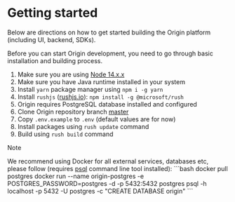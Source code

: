 # Getting started

Below are directions on how to get started building the Origin platform (including UI, backend, SDKs). 

Before you can start Origin development, you need to go through basic installation and building process.

1. Make sure you are using [Node 14.x.x](https://nodejs.org/en/download/)
2. Make sure you have Java runtime installed in your system
3. Install `yarn` package manager using `npm i -g yarn`
4. Install `rushjs` ([rushjs.io](https://rushjs.io/)): `npm install -g @microsoft/rush`
5. Origin requires PostgreSQL database installed and configured
6. Clone Origin repository branch <a href="https://github.com/energywebfoundation/origin">master</a>
7. Copy `.env.example` to `.env` (default values are for now)
8. Install packages using `rush update` command
9. Build using `rush build` command

<div class="admonition note">
  <p class="first admonition-title">Note</p>
  <p class="last">
    We recommend using Docker for all external services, databases etc, please follow (requires <a href="https://www.postgresql.org/docs/13/app-psql.html">psql</a> command line tool installed):
```bash
docker pull postgres
docker run --name origin-postgres -e POSTGRES_PASSWORD=postgres -d -p 5432:5432 postgres
psql -h localhost -p 5432 -U postgres -c "CREATE DATABASE origin"
```
  </p>
</div>
